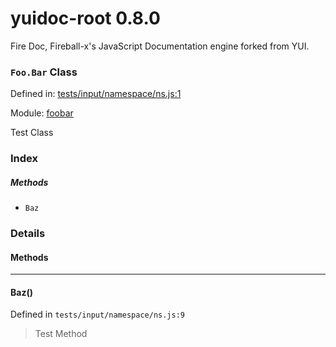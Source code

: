 
# yuidoc-root 0.8.0

Fire Doc, Fireball-x&#x27;s JavaScript Documentation engine forked from YUI.

### `Foo.Bar` Class


Defined in: [tests/input/namespace/ns.js:1](../files/tests/input/namespace/ns.js.js)

Module: [foobar](../modules/foobar.md)




Test Class

### Index



##### Methods


  - `Baz`





### Details




<!-- Method Block -->
#### Methods



--------------------------
#### Baz() 

Defined in `tests/input/namespace/ns.js:9`



> Test Method





